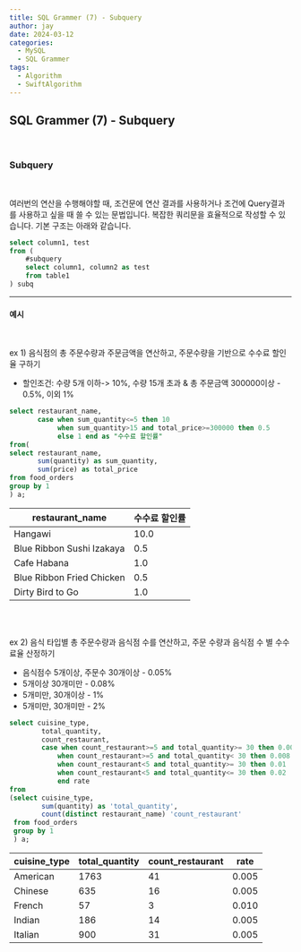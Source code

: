 ```yaml
---
title: SQL Grammer (7) - Subquery
author: jay
date: 2024-03-12
categories:
  - MySQL
  - SQL Grammer
tags:
  - Algorithm
  - SwiftAlgorithm
---
```

## **SQL Grammer (7) - Subquery**
<br />

### **Subquery**
<br />

여러번의 연산을 수행해야할 때, 조건문에 연산 결과를 사용하거나 조건에 Query결과를 사용하고 싶을 때 쓸 수 있는 문법입니다. 복잡한 쿼리문을 효율적으로 작성할 수 있습니다. 기본 구조는 아래와 같습니다.

```sql
select column1, test
from (
	#subquery
	select column1, column2 as test
	from table1
) subq
```

---
#### **예시**
<br/>

ex 1) 음식점의 총 주문수량과 주문금액을 연산하고, 주문수량을 기반으로 수수료 할인율 구하기 
- 할인조건: 수량 5개 이하-> 10%, 수량 15개 초과 & 총 주문금액 300000이상 - 0.5%, 이외 1%

```sql
select restaurant_name,  
       case when sum_quantity<=5 then 10  
            when sum_quantity>15 and total_price>=300000 then 0.5  
            else 1 end as "수수료 할인률"  
from(  
select restaurant_name,  
       sum(quantity) as sum_quantity,  
       sum(price) as total_price  
from food_orders  
group by 1  
) a;
```

| restaurant_name           | 수수료 할인률 |
| ------------------------- | ------- |
| Hangawi                   | 10.0    |
| Blue Ribbon Sushi Izakaya | 0.5     |
| Cafe Habana               | 1.0     |
| Blue Ribbon Fried Chicken | 0.5     |
| Dirty Bird to Go          | 1.0     |

<br/>
<br/>

 ex 2) 음식 타입별 총 주문수량과 음식점 수를 연산하고, 주문 수량과 음식점 수 별 수수료율 산정하기
- 음식점수 5개이상, 주문수 30개이상 - 0.05%
- 5개이상 30개미만 - 0.08%
- 5개미만, 30개이상 - 1%       
- 5개미만, 30개미만 - 2%

```sql
select cuisine_type,  
        total_quantity,  
        count_restaurant,  
        case when count_restaurant>=5 and total_quantity>= 30 then 0.005  
            when count_restaurant>=5 and total_quantity< 30 then 0.008  
            when count_restaurant<5 and total_quantity>= 30 then 0.01  
            when count_restaurant<5 and total_quantity<= 30 then 0.02  
            end rate  
from  
(select cuisine_type,  
        sum(quantity) as 'total_quantity',  
        count(distinct restaurant_name) 'count_restaurant'  
 from food_orders  
 group by 1  
 ) a;
```



| cuisine_type | total_quantity | count_restaurant | rate      |
| ------------ | -------------- | ---------------- | --------- |
| American     | 1763           | 41               | 0.005<br> |
| Chinese      | 635            | 16               | 0.005     |
| French       | 57             | 3                | 0.010     |
| Indian       | 186            | 14               | 0.005     |
| Italian      | 900            | 31               | 0.005     |

